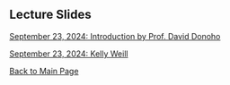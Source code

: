 ## Lecture Slides

[September 23, 2024: Introduction by Prof. David Donoho ](https://canvas.stanford.edu/courses/198736/files/folder/Lecture%20Slides?preview=13951453)

[September 23, 2024: Kelly Weill](https://canvas.stanford.edu/courses/198736/files/folder/Lecture%20Slides?preview=13951453)


[Back to Main Page](README.md)
